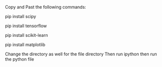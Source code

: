 Copy and Past the following commands:

pip install scipy

pip install tensorflow

pip install scikit-learn

pip install matplotlib

Change the directory as well for the file directory
Then run ipython then run the python file
